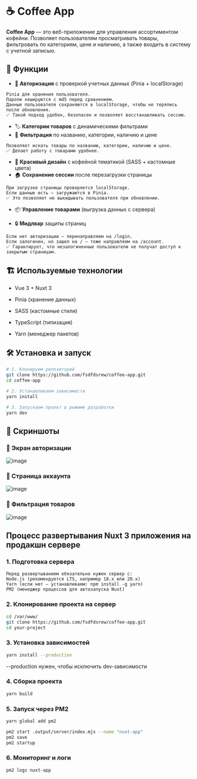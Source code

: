 # ☕ Coffee App

**Coffee App** — это веб-приложение для управления ассортиментом кофейни. Позволяет пользователям просматривать товары, фильтровать по категориям, цене и наличию, а также входить в систему с учетной записью.

## 🚀 Функции

- 🔐 **Авторизация** с проверкой учетных данных (Pinia + localStorage)
```
Pinia для хранения пользователя.
Пароли хешируются с md5 перед сравнением.
Данные пользователя сохраняются в localStorage, чтобы не терялись после обновления.
✅ Такой подход удобен, безопасен и позволяет восстанавливать сессию.
```

- 🏷️ **Категории товаров** с динамическими фильтрами
- 🔄 **Фильтрация** по названию, категории, наличию и цене
```
Позволяет искать товары по названию, категории, наличию и цене.
✅ Делает работу с товарами удобнее.
```
- 🎨 **Красивый дизайн** с кофейной тематикой (SASS + кастомные цвета)
- 🏠 **Сохранение сессии** после перезагрузки страницы
```
При загрузке страницы проверяется localStorage.
Если данные есть — загружаются в Pinia.
✅ Это позволяет не выкидывать пользователя при обновлении.
```
- 📦 **Управление товарами** (выгрузка данных с сервера)

- 🔒 **Мидлвар** защиты страниц
```
Если нет авторизации — перенаправляем на /login.
Если залогинен, но зашел на / — тоже направляем на /account.
✅ Гарантирует, что незалогиненные пользователи не получат доступ к закрытым страницам.
```

## 🏗️ Используемые технологии
- Vue 3 + Nuxt 3

- Pinia (хранение данных)

- SASS (кастомные стили)

- TypeScript (типизация)

- Yarn (менеджер пакетов)

## 🛠️ Установка и запуск

```sh
# 1. Клонируем репозиторий
git clone https://github.com/fsdfdsrew/coffee-app.git
cd coffee-app

# 2. Устанавливаем зависимости
yarn install

# 3. Запускаем проект в режиме разработки
yarn dev
```

## 📸 Скриншоты

### 🔹 Экран авторизации
![image](https://github.com/user-attachments/assets/02158a64-9b22-450f-bd09-c3328f115f2e)

### 🔹 Страница аккаунта
![image](https://github.com/user-attachments/assets/36d3c918-d679-4217-b89e-e7dc06bf4d76)

### 🔹 Фильтрация товаров
![image](https://github.com/user-attachments/assets/060e7654-c911-45aa-b508-34905f97b07c)

## Процесс развертывания Nuxt 3 приложения на продакшн сервере

### 1. Подготовка сервера
```
Перед развертыванием обязательно нужен сервер с:
Node.js (рекомендуется LTS, например 18.x или 20.x)
Yarn (если нет — устанавливаем: npm install -g yarn)
PM2 (менеджер процессов для автозапуска Nuxt)
```

### 2. Клонирование проекта на сервер
```bash
cd /var/www/
git clone https://github.com/fsdfdsrew/coffee-app.git
cd your-project
```

### 3. Установка зависимостей
```bash
yarn install --production
```
--production нужен, чтобы исключить dev-зависимости

### 4. Сборка проекта
```bash
yarn build
```

### 5. Запуск через PM2
```bash
yarn global add pm2

pm2 start .output/server/index.mjs --name "nuxt-app"
pm2 save
pm2 startup
```

### 6. Мониторинг и логи
```bash
pm2 logs nuxt-app
```
